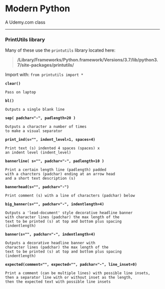 # Modern Python
A Udemy.com class


***

### PrintUtils library

Many of these use the `printutils` library located here:

>  **/Library/Frameworks/Python.framework/Versions/3.7/lib/python3.7/site-packages/printutils/**

Import with: `from printutils import *`


**`clear()`**

    Pass on laptop

**`bl()`**

    Outputs a single blank line

**`sep( padchar="-", padlength=20 )`**

    Outputs a character a number of times
    to make a visual separator

**`print_ind(s="", indent_level=1, spaces=4)`**

    Print text (s) indented 4 spaces (spaces) x
    an indent level (indent_level)

**`bannerline( s="", padchar="-", padlength=10 )`**

    Print a certain length line (padlength) padded
    with a charcters (padchar) ending at an arrow head
    and a short text description (s)

**`bannerhead(s="", padchar="-")`**

    Print comment (s) with a line of characters (padchar) below

**`big_banner(s="", padchar="-", indentlength=4)`**

    Outputs a 'lead-document' style decorative headline banner 
    with character lines (padchar) the max length of the
    text to be printed (s) at top and bottom plus spacing
    (indentlength)

**`banner(s="", padchar="-", indentlength=4)`**

    Outputs a decorative headline banner with
    character lines (padchar) the max length of the
    text to be printed (s) at top and bottom plus spacing
    (indentlength)

**`expected(comment="", expected="", padchar="-", line_inset=0)`**

    Print a comment (can be multiple lines) with possible line insets,
    then a separator line with or without inset as the length,
    then the expected text with possible line insets
